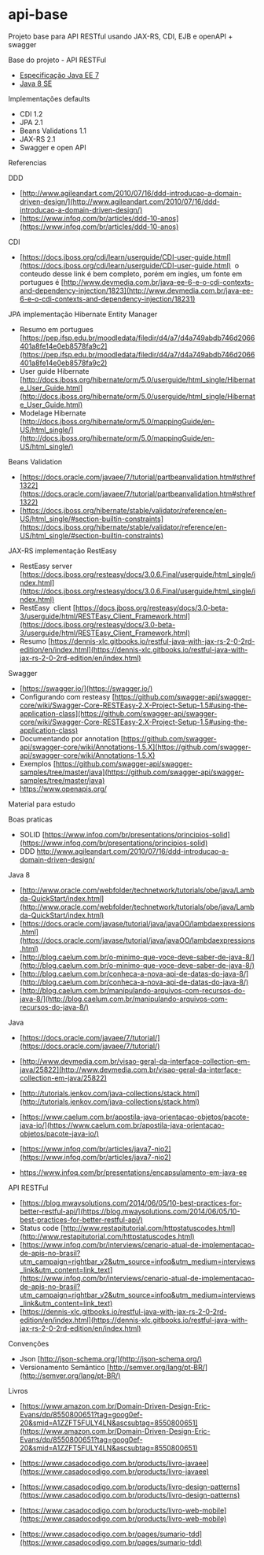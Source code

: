 # api-base
Projeto base para API RESTful usando JAX-RS, CDI, EJB e openAPI + swagger

Base do projeto - API RESTFul

- [Especificação Java EE 7](https://docs.oracle.com/javaee/7/tutorial/) 
- [Java 8 SE](http://docs.oracle.com/javase/8/docs/) 
  

Implementações defaults

- CDI 1.2  
- JPA 2.1  
- Beans Validations 1.1  
- JAX-RS 2.1 
- Swagger e open API 
  

Referencias

  

DDD

- [http://www.agileandart.com/2010/07/16/ddd-introducao-a-domain-driven-design/](http://www.agileandart.com/2010/07/16/ddd-introducao-a-domain-driven-design/) 
- [https://www.infoq.com/br/articles/ddd-10-anos](https://www.infoq.com/br/articles/ddd-10-anos) 
  

CDI 

- [https://docs.jboss.org/cdi/learn/userguide/CDI-user-guide.html](https://docs.jboss.org/cdi/learn/userguide/CDI-user-guide.html)  o conteudo desse link é bem completo, porém em ingles, um fonte em portugues é [http://www.devmedia.com.br/java-ee-6-e-o-cdi-contexts-and-dependency-injection/1823](http://www.devmedia.com.br/java-ee-6-e-o-cdi-contexts-and-dependency-injection/18231) 
  

JPA implementação Hibernate Entity Manager

- Resumo em portugues [https://pep.ifsp.edu.br/moodledata/filedir/d4/a7/d4a749abdb746d2066401a8fe14e0eb8578fa9c2](https://pep.ifsp.edu.br/moodledata/filedir/d4/a7/d4a749abdb746d2066401a8fe14e0eb8578fa9c2) 
- User guide Hibernate [http://docs.jboss.org/hibernate/orm/5.0/userguide/html_single/Hibernate_User_Guide.html](http://docs.jboss.org/hibernate/orm/5.0/userguide/html_single/Hibernate_User_Guide.html) 
- Modelage Hibernate [http://docs.jboss.org/hibernate/orm/5.0/mappingGuide/en-US/html_single/](http://docs.jboss.org/hibernate/orm/5.0/mappingGuide/en-US/html_single/) 
  
  

Beans Validation

- [https://docs.oracle.com/javaee/7/tutorial/partbeanvalidation.htm#sthref1322](https://docs.oracle.com/javaee/7/tutorial/partbeanvalidation.htm#sthref1322) 
- [https://docs.jboss.org/hibernate/stable/validator/reference/en-US/html_single/#section-builtin-constraints](https://docs.jboss.org/hibernate/stable/validator/reference/en-US/html_single/#section-builtin-constraints) 
  

JAX-RS implementação RestEasy

- RestEasy server [https://docs.jboss.org/resteasy/docs/3.0.6.Final/userguide/html_single/index.html](https://docs.jboss.org/resteasy/docs/3.0.6.Final/userguide/html_single/index.html)   
- RestEasy  client [https://docs.jboss.org/resteasy/docs/3.0-beta-3/userguide/html/RESTEasy_Client_Framework.html](https://docs.jboss.org/resteasy/docs/3.0-beta-3/userguide/html/RESTEasy_Client_Framework.html) 
- Resumo [https://dennis-xlc.gitbooks.io/restful-java-with-jax-rs-2-0-2rd-edition/en/index.html](https://dennis-xlc.gitbooks.io/restful-java-with-jax-rs-2-0-2rd-edition/en/index.html) 
  
  

Swagger 

- [https://swagger.io/](https://swagger.io/) 
- Configurando com resteasy [https://github.com/swagger-api/swagger-core/wiki/Swagger-Core-RESTEasy-2.X-Project-Setup-1.5#using-the-application-class](https://github.com/swagger-api/swagger-core/wiki/Swagger-Core-RESTEasy-2.X-Project-Setup-1.5#using-the-application-class) 
- Documentando por annotation [https://github.com/swagger-api/swagger-core/wiki/Annotations-1.5.X](https://github.com/swagger-api/swagger-core/wiki/Annotations-1.5.X) 
- Exemplos [https://github.com/swagger-api/swagger-samples/tree/master/java](https://github.com/swagger-api/swagger-samples/tree/master/java) 
- https://www.openapis.org/ 
  
  

Material para estudo

  

Boas praticas

- SOLID [https://www.infoq.com/br/presentations/principios-solid](https://www.infoq.com/br/presentations/principios-solid) 
- DDD http://www.agileandart.com/2010/07/16/ddd-introducao-a-domain-driven-design/ 
  
  

Java 8

- [http://www.oracle.com/webfolder/technetwork/tutorials/obe/java/Lambda-QuickStart/index.html](http://www.oracle.com/webfolder/technetwork/tutorials/obe/java/Lambda-QuickStart/index.html) 
- [https://docs.oracle.com/javase/tutorial/java/javaOO/lambdaexpressions.html](https://docs.oracle.com/javase/tutorial/java/javaOO/lambdaexpressions.html) 
- [http://blog.caelum.com.br/o-minimo-que-voce-deve-saber-de-java-8/](http://blog.caelum.com.br/o-minimo-que-voce-deve-saber-de-java-8/) 
- [http://blog.caelum.com.br/conheca-a-nova-api-de-datas-do-java-8/](http://blog.caelum.com.br/conheca-a-nova-api-de-datas-do-java-8/) 
- [http://blog.caelum.com.br/manipulando-arquivos-com-recursos-do-java-8/](http://blog.caelum.com.br/manipulando-arquivos-com-recursos-do-java-8/) 
  

Java

- [https://docs.oracle.com/javaee/7/tutorial/](https://docs.oracle.com/javaee/7/tutorial/) 

- [http://www.devmedia.com.br/visao-geral-da-interface-collection-em-java/25822](http://www.devmedia.com.br/visao-geral-da-interface-collection-em-java/25822) 
- [http://tutorials.jenkov.com/java-collections/stack.html](http://tutorials.jenkov.com/java-collections/stack.html) 
- [https://www.caelum.com.br/apostila-java-orientacao-objetos/pacote-java-io/](https://www.caelum.com.br/apostila-java-orientacao-objetos/pacote-java-io/) 
- [https://www.infoq.com/br/articles/java7-nio2](https://www.infoq.com/br/articles/java7-nio2) 
- https://www.infoq.com/br/presentations/encapsulamento-em-java-ee 
  

API RESTFul

- [https://blog.mwaysolutions.com/2014/06/05/10-best-practices-for-better-restful-api/](https://blog.mwaysolutions.com/2014/06/05/10-best-practices-for-better-restful-api/) 
- Status code [http://www.restapitutorial.com/httpstatuscodes.html](http://www.restapitutorial.com/httpstatuscodes.html) 
- [https://www.infoq.com/br/interviews/cenario-atual-de-implementacao-de-apis-no-brasil?utm_campaign=rightbar_v2&utm_source=infoq&utm_medium=interviews_link&utm_content=link_text](https://www.infoq.com/br/interviews/cenario-atual-de-implementacao-de-apis-no-brasil?utm_campaign=rightbar_v2&utm_source=infoq&utm_medium=interviews_link&utm_content=link_text) 
- [https://dennis-xlc.gitbooks.io/restful-java-with-jax-rs-2-0-2rd-edition/en/index.html](https://dennis-xlc.gitbooks.io/restful-java-with-jax-rs-2-0-2rd-edition/en/index.html) 
  
  

Convenções

- Json [http://json-schema.org/](http://json-schema.org/) 
- Versionamento Semântico [http://semver.org/lang/pt-BR/](http://semver.org/lang/pt-BR/)  

Livros

- [https://www.amazon.com.br/Domain-Driven-Design-Eric-Evans/dp/8550800651?tag=goog0ef-20&smid=A1ZZFT5FULY4LN&ascsubtag=8550800651](https://www.amazon.com.br/Domain-Driven-Design-Eric-Evans/dp/8550800651?tag=goog0ef-20&smid=A1ZZFT5FULY4LN&ascsubtag=8550800651) 

- [https://www.casadocodigo.com.br/products/livro-javaee](https://www.casadocodigo.com.br/products/livro-javaee) 
- [https://www.casadocodigo.com.br/products/livro-design-patterns](https://www.casadocodigo.com.br/products/livro-design-patterns) 
- [https://www.casadocodigo.com.br/products/livro-web-mobile](https://www.casadocodigo.com.br/products/livro-web-mobile) 
- [https://www.casadocodigo.com.br/pages/sumario-tdd](https://www.casadocodigo.com.br/pages/sumario-tdd) 
  
